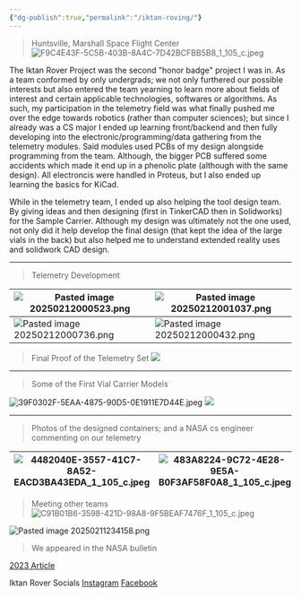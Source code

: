 ```yaml
---
{"dg-publish":true,"permalink":"/iktan-roving/"}
---
```


>Huntsville, Marshall Space Flight Center
![F9C4E43F-5C5B-403B-8A4C-7D42BCFBB5B8_1_105_c.jpeg](/img/user/imagenes/F9C4E43F-5C5B-403B-8A4C-7D42BCFBB5B8_1_105_c.jpeg)

The Iktan Rover Project was the second "honor badge" project I was in. As a team conformed by only undergrads; we not only furthered our possible interests but also entered the team yearning to learn more about fields of interest and certain applicable technologies, softwares or algorithms. As such, my participation in the telemetry field was what finally pushed me over the edge towards robotics (rather than computer sciences); but since I already was a CS major I ended up learning front/backend and then fully developing into the electronic/programming/data gathering from the telemetry modules. Said modules used PCBs of my design alongside programming from the team. Although, the bigger PCB suffered some accidents which made it end up in a phenolic plate (although with the same design). All electroncis were handled in Proteus, but I also ended up learning the basics for KiCad. 

While in the telemetry team, I ended up also helping the tool design team. By giving ideas and then designing (first in TinkerCAD then in Solidworks) for the Sample Carrier. Although my design was ultimately not the one used, not only did it help develop the final design (that kept the idea of the large vials in the back) but also helped me to understand extended reality uses and solidwork CAD design.

---


> Telemetry Development 

| ![Pasted image 20250212000523.png](/img/user/imagenes/Pasted%20image%2020250212000523.png) | ![Pasted image 20250212001037.png](/img/user/imagenes/Pasted%20image%2020250212001037.png) |
| ------------------------------------ | ------------------------------------ |
| ![Pasted image 20250212000736.png](/img/user/imagenes/Pasted%20image%2020250212000736.png) | ![Pasted image 20250212000432.png](/img/user/imagenes/Pasted%20image%2020250212000432.png) |

> Final Proof of the Telemetry Set
![](https://youtu.be/KBCHVpA8xRI)

---

> Some of the First Vial Carrier Models

![39F0302F-5EAA-4875-90D5-0E1911E7D44E.jpeg](/img/user/imagenes/39F0302F-5EAA-4875-90D5-0E1911E7D44E.jpeg)
![](https://youtu.be/xTlP2zAAGag)


---

> Photos of the designed containers; and a NASA cs engineer commenting on our telemetry

| ![4482040E-3557-41C7-8A52-EACD3BA43EDA_1_105_c.jpeg](/img/user/imagenes/4482040E-3557-41C7-8A52-EACD3BA43EDA_1_105_c.jpeg) | ![483A8224-9C72-4E28-9E5A-B0F3AF58F0A8_1_105_c.jpeg](/img/user/imagenes/483A8224-9C72-4E28-9E5A-B0F3AF58F0A8_1_105_c.jpeg) |
| ------------------------------------------------------ | ------------------------------------------------------ |


> Meeting other teams
![C91B01B6-3598-421D-98A8-9F5BEAF7476F_1_105_c.jpeg](/img/user/imagenes/C91B01B6-3598-421D-98A8-9F5BEAF7476F_1_105_c.jpeg)


![Pasted image 20250211234158.png](/img/user/imagenes/Pasted%20image%2020250211234158.png)
> We appeared in the NASA bulletin

[2023 Article](https://conecta.tec.mx/en/news/cuernavaca/education/mexicans-win-2-nasa-challenge-awards)





Iktan Rover Socials
[Instagram](https://www.instagram.com/iktan_roving/)
[Facebook](https://www.facebook.com/IKTANRoving/)